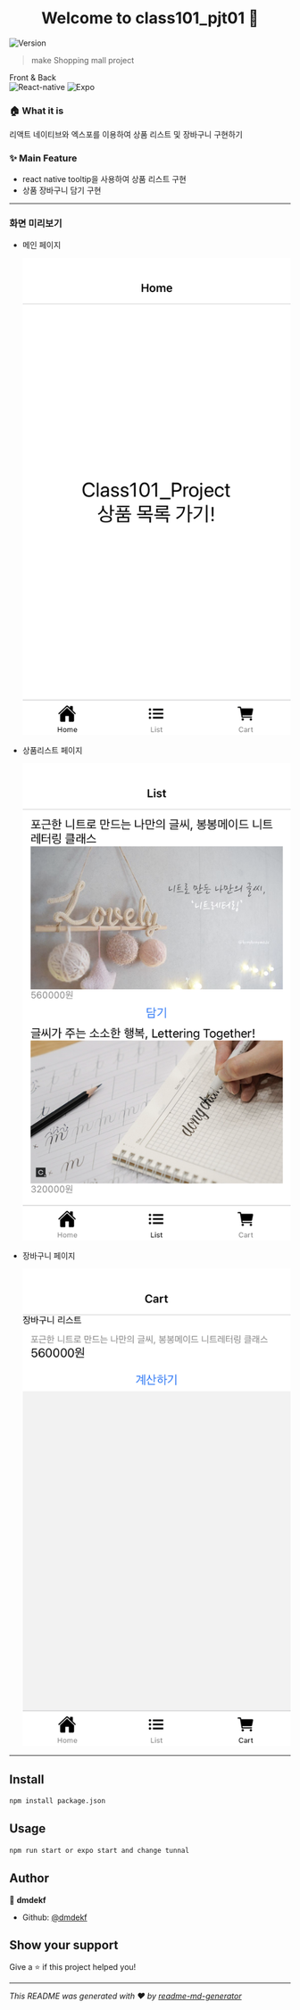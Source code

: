 <h1 align="center">Welcome to class101_pjt01 👋</h1>
<p>
  <img alt="Version" src="https://img.shields.io/badge/version-Beta-blue.svg?cacheSeconds=2592000" />
</p>

> make Shopping mall project
<div>Front & Back</div>
   <img alt="React-native" src="https://img.shields.io/badge/React-61DAFB?logo=React&logoColor=white" />
   <img alt="Expo" src="https://img.shields.io/badge/Expo-000020?logo=React&logoColor=white" />



### 🏠 What it is

  리액트 네이티브와 엑스포를 이용하여 상품 리스트 및 장바구니 구현하기

### ✨ Main Feature
 - react native tooltip을 사용하여 상품 리스트 구현
 - 상품 장바구니 담기 구현

<hr/>

### 화면 미리보기

- 메인 페이지

  ![](./readme_images/0.png)

- 상품리스트 페이지

  ![2](./readme_images/2.png)

- 장바구니 페이지

  ![1](./readme_images/1.png)

  

  



<hr/>

## Install

```sh
npm install package.json
```

## Usage

```sh
npm run start or expo start and change tunnal
```

## Author

👤 **dmdekf**

* Github: [@dmdekf](https://github.com/dmdekf)

## Show your support

Give a ⭐️ if this project helped you!

***
_This README was generated with ❤️ by [readme-md-generator](https://github.com/kefranabg/readme-md-generator)_